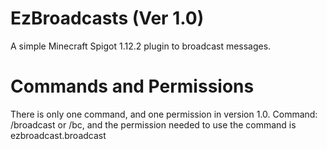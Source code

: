 # EzBroadcasts (Ver 1.0)
A simple Minecraft Spigot 1.12.2 plugin to broadcast messages.
# Commands and Permissions
There is only one command, and one permission in version 1.0. Command: /broadcast or /bc, and the permission needed to use the command is ezbroadcast.broadcast
